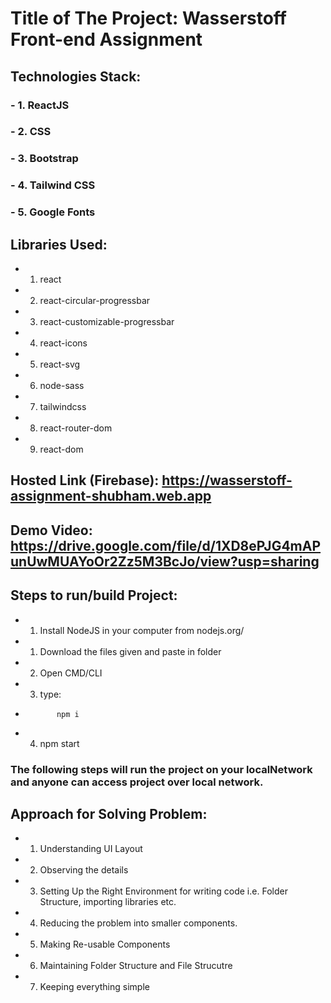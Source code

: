 # Title of The Project: Wasserstoff Front-end Assignment

## Technologies Stack: 
### -   1. ReactJS 
### -   2. CSS
### -   3. Bootstrap 
### -   4. Tailwind CSS
### -   5. Google Fonts

## Libraries Used: 
-    1. react
-    2. react-circular-progressbar
-    3. react-customizable-progressbar
-    4. react-icons
-    5. react-svg
-    6. node-sass
-    7. tailwindcss
-    8. react-router-dom
-    9. react-dom

## Hosted Link (Firebase): https://wasserstoff-assignment-shubham.web.app

## Demo Video: https://drive.google.com/file/d/1XD8ePJG4mAPunUwMUAYoOr2Zz5M3BcJo/view?usp=sharing


## Steps to run/build Project:
-    1. Install NodeJS in your computer from nodejs.org/
-    1. Download the files given and paste in folder
-    2. Open CMD/CLI
-    3. type: 
-            npm i
-    4. npm start

###  The following steps will run the project on your localNetwork and anyone can access project over local network.


## Approach for Solving Problem:
-    1. Understanding UI Layout
-    2. Observing the details
-    3. Setting Up the Right Environment for writing code i.e. Folder Structure, importing libraries etc.
-    4. Reducing the problem into smaller components.
-    5. Making Re-usable Components 
-    6. Maintaining Folder Structure and File Strucutre
-    7. Keeping everything simple 
